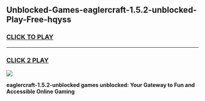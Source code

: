 
## Unblocked-Games-eaglercraft-1.5.2-unblocked-Play-Free-hqyss
<h3>
<a href="https://premium76.site?title=eaglercraft-1.5.2-unblocked&ref=12A">CLICK TO PLAY</a></h3>
<hr>

<h3>
<a href="https://premium76.site?title=eaglercraft-1.5.2-unblocked&ref=12A">CLICK 2 PLAY</a>
  
</h3>

<a href="https://premium76.site?title=eaglercraft-1.5.2-unblocked&ref=12A"><img src="https://clearcache.store/games.png"></a>


**eaglercraft-1.5.2-unblocked games unblocked: Your Gateway to Fun and Accessible Online Gaming**
